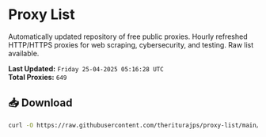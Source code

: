 # Proxy List

Automatically updated repository of free public proxies. Hourly refreshed HTTP/HTTPS proxies for web scraping, cybersecurity, and testing. Raw list available.

**Last Updated:** `Friday 25-04-2025 05:16:28 UTC`  
**Total Proxies:** `649`

## 📥 Download
```bash
curl -O https://raw.githubusercontent.com/theriturajps/proxy-list/main/proxies.txt
